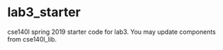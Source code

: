 # lab3_starter
cse140l spring 2019
starter code for lab3. You may update components from cse140l_lib.


